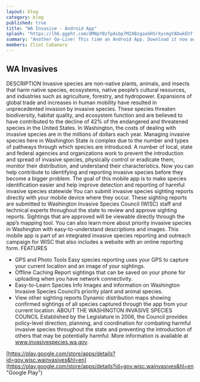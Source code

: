 ```yaml
---
layout: blog
category: blog
published: true
title: "WA Invasive - Android App"
splash: "https://lh6.ggpht.com/dMNpYBzfpAsbp7MZ4BzgaoGHSrXycmgYADwkEhTf98hlETN4Z6yUmwN4KHrsHzKZSIE=h900-rw"
summary: "Another Go-Live! This time an Android App. Download it now and help report invasive species in Washington!"
members: Clint Cabanero
---
```


## WA Invasives

DESCRIPTION
Invasive species are non-native plants, animals, and insects that harm native species, ecosystems, native people’s cultural resources, and industries such as agriculture, forestry, and hydropower. Expansions of global trade and increases in human mobility have resulted in unprecedented invasion by invasive species. These species threaten biodiversity, habitat quality, and ecosystem function and are believed to have contributed to the decline of 42% of the endangered and threatened species in the United States. In Washington, the costs of dealing with invasive species are in the millions of dollars each year.
Managing invasive species here in Washington State is complex due to the number and types of pathways through which species are introduced. A number of local, state and federal agencies and organizations work to prevent the introduction and spread of invasive species, physically control or eradicate them, monitor their distribution, and understand their characteristics. Now you can help contribute to identifying and reporting invasive species before they become a bigger problem. The goal of this mobile app is to make species identification easier and help improve detection and reporting of harmful invasive species statewide
You can submit invasive species sighting reports directly with your mobile device where they occur. These sighting reports are submitted to Washington Invasive Species Council (WISC) staff and technical experts throughout the state to review and approve sighting reports. Sightings that are approved will be viewable directly through the app’s mapping tool. You can also learn more about priority invasive species in Washington with easy-to-understand descriptions and images. This mobile app is part of an integrated invasive species reporting and outreach campaign for WISC that also includes a website with an online reporting form.
FEATURES
- GPS and Photo Tools Easy species reporting uses your GPS to capture your current location and an image of your sightings.
- Offline Caching Report sightings that can be saved on your phone for uploading when you have network connectivity.
- Easy-to-Learn Species Info Images and information on Washington Invasive Species Council’s priority plant and animal species.
- View other sighting reports Dynamic distribution maps showing confirmed sightings of all species captured through the app from your current location.
ABOUT THE WASHINGTON INVASIVE SPECIES COUNCIL
Established by the Legislature in 2006, the Council provides policy-level direction, planning, and coordination for combating harmful invasive species throughout the state and preventing the introduction of others that may be potentially harmful. More information is available at www.invasivespecies.wa.gov.

[https://play.google.com/store/apps/details?id=gov.wisc.wainvasives&hl=en](https://play.google.com/store/apps/details?id=gov.wisc.wainvasives&hl=en "Google Play")